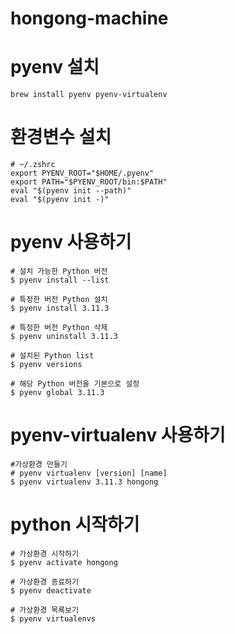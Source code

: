 # hongong-machine

# pyenv 설치
```shell
brew install pyenv pyenv-virtualenv
```

# 환경변수 설치
```shell
# ~/.zshrc
export PYENV_ROOT="$HOME/.pyenv"
export PATH="$PYENV_ROOT/bin:$PATH"
eval "$(pyenv init --path)"
eval "$(pyenv init -)"
```

# pyenv 사용하기
```shell
# 설치 가능한 Python 버전
$ pyenv install --list

# 특정한 버전 Python 설치
$ pyenv install 3.11.3

# 특정한 버전 Python 삭제
$ pyenv uninstall 3.11.3

# 설치된 Python list
$ pyenv versions

# 해당 Python 버전을 기본으로 설정
$ pyenv global 3.11.3
```
# pyenv-virtualenv 사용하기

```shell
#가상환경 만들기
# pyenv virtualenv [version] [name]
$ pyenv virtualenv 3.11.3 hongong
```

# python 시작하기
```shell
# 가상환경 시작하기
$ pyenv activate hongong

# 가상환경 종료하기
$ pyenv deactivate

# 가상환경 목룍보기
$ pyenv virtualenvs
```
